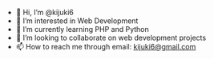 - 👋 Hi, I’m @kijuki6
- 👀 I’m interested in Web Development
- 🌱 I’m currently learning PHP and Python
- 💞️ I’m looking to collaborate on web development projects
- 📫 How to reach me through email: kijuki6@gmail.com

<!---
kijuki6/kijuki6 is a ✨ special ✨ repository because its `README.md` (this file) appears on your GitHub profile.
You can click the Preview link to take a look at your changes.
--->
